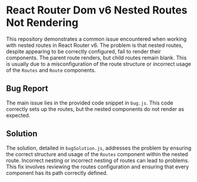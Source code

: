# React Router Dom v6 Nested Routes Not Rendering

This repository demonstrates a common issue encountered when working with nested routes in React Router v6. The problem is that nested routes, despite appearing to be correctly configured, fail to render their components.  The parent route renders, but child routes remain blank. This is usually due to a misconfiguration of the route structure or incorrect usage of the `Routes` and `Route` components.

## Bug Report

The main issue lies in the provided code snippet in `bug.js`. This code correctly sets up the routes, but the nested components do not render as expected.

## Solution

The solution, detailed in `bugSolution.js`, addresses the problem by ensuring the correct structure and usage of the `Routes` component within the nested route.  Incorrect nesting or incorrect nesting of routes can lead to problems. This fix involves reviewing the routes configuration and ensuring that every component has its path correctly defined.